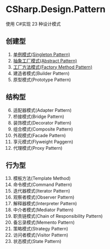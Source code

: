 # CSharp.Design.Pattern

使用 C#实现 23 种设计模式

## 创建型

1. [单例模式(Singleton Pattern)](./Design.Pattern/Singleton/Singleton.cs)
2. [抽象工厂模式(Abstract Pattern)](./Design.Pattern/AbstractFactoryPattern)
3. [工厂方法模式(Factory Method Pattern)](./Design.Pattern/FactoryMethodPattern)
4. 建造者模式(Builder Pattern)
5. 原型模式(Prototype Pattern)

## 结构型

6. 适配器模式(Adapter Pattern)
7. 桥接模式(Bridge Pattern)
8. 装饰模式(Decorator Pattern)
9. 组合模式(Composite Pattern)
10. 外观模式(Facade Pattern)
11. 享元模式(Flyweight Paggern)
12. 代理模式(Proxy Pattern)

## 行为型

13. 模板方法(Template Method)
14. 命令模式(Command Pattern)
15. 迭代器模式(Iterator Pattern)
16. 观察者模式(Observer Pattern)
17. 解释器模式(Interpreter Pattern)
18. 中介者模式(Mediator Pattern)
19. 职责链模式(Chain of Responsibility Pattern)
20. 备忘录模式(Memento Pattern)
21. 策略模式(Strategy Pattern)
22. 访问者模式(Visitor Pattern)
23. 状态模式(State Pattern)
